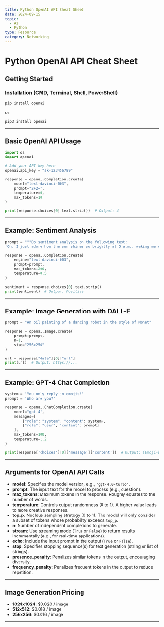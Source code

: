 ```yaml
---
title: Python OpenAI API Cheat Sheet
date: 2024-09-15
topic:
  - Ai
  - Python
type: Resource
category: Networking
---
```


# Python OpenAI API Cheat Sheet
## Getting Started

### Installation (CMD, Terminal, Shell, PowerShell)

```bash
pip install openai
```

or

```bash
pip3 install openai
```

---

## Basic OpenAI API Usage

```python
import os
import openai

# Add your API key here
openai.api_key = "sk-123456789"

response = openai.Completion.create(
    model="text-davinci-003",
    prompt="2+2=",
    temperature=0,
    max_tokens=10
)

print(response.choices[0].text.strip())  # Output: 4
```

---

## Example: Sentiment Analysis

```python
prompt = """Do sentiment analysis on the following text:
'Oh, I just adore how the sun shines so brightly at 5 a.m., waking me up every single morning!'"""

response = openai.Completion.create(
    engine="text-davinci-003",
    prompt=prompt,
    max_tokens=200,
    temperature=0.5
)

sentiment = response.choices[0].text.strip()
print(sentiment)  # Output: Positive
```

---

## Example: Image Generation with DALL-E

```python
prompt = "An oil painting of a dancing robot in the style of Monet"

response = openai.Image.create(
    prompt=prompt,
    n=1,
    size="256x256"
)

url = response["data"][0]["url"]
print(url)  # Output: https://...
```

---

## Example: GPT-4 Chat Completion

```python
system = 'You only reply in emojis!'
prompt = 'Who are you?'

response = openai.ChatCompletion.create(
    model="gpt-4",
    messages=[
        {"role": "system", "content": system},
        {"role": "user", "content": prompt}
    ],
    max_tokens=100,
    temperature=1.2
)

print(response['choices'][0]['message']['content'])  # Output: (Emoji-based response)
```

---

## Arguments for OpenAI API Calls

- **model**: Specifies the model version, e.g., `'gpt-4.0-turbo'`.
- **prompt**: The input text for the model to process (e.g., question).
- **max_tokens**: Maximum tokens in the response. Roughly equates to the number of words.
- **temperature**: Controls output randomness (0 to 1). A higher value leads to more creative responses.
- **top_p**: Nucleus sampling strategy (0 to 1). The model will only consider a subset of tokens whose probability exceeds `top_p`.
- **n**: Number of independent completions to generate.
- **stream**: Use streaming mode (`True` or `False`) to return results incrementally (e.g., for real-time applications).
- **echo**: Include the input prompt in the output (`True` or `False`).
- **stop**: Specifies stopping sequence(s) for text generation (string or list of strings).
- **presence_penalty**: Penalizes similar tokens in the output, encouraging diversity.
- **frequency_penalty**: Penalizes frequent tokens in the output to reduce repetition.

---

## Image Generation Pricing

- **1024x1024**: $0.020 / image
- **512x512**: $0.018 / image
- **256x256**: $0.016 / image

---
